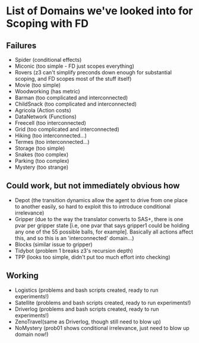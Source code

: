 # List of Domains we've looked into for Scoping with FD
## Failures
- Spider (conditional effects)
- Miconic (too simple - FD just scopes everything)
- Rovers (z3 can't simplify preconds down enough for substantial scoping, and FD scopes most of the stuff itself)
- Movie (too simple)
- Woodworking (has metric)
- Barman (too complicated and interconnected)
- ChildSnack (too complicated and interconnected)
- Agricola (Action costs)
- DataNetwork (Functions)
- Freecell (too interconnected)
- Grid (too complicated and interconnected)
- Hiking (too interconnected...)
- Termes (too interconnected...)
- Storage (too simple)
- Snakes (too complex)
- Parking (too complex)
- Mystery (too strange)

## Could work, but not immediately obvious how
- Depot (the transition dynamics allow the agent to drive from one place to another easily, so hard to exploit this to introduce conditional irrelevance)
- Gripper (due to the way the translator converts to SAS+, there is one pvar per gripper state [i.e, one pvar that says gripper1 could be holding any one of the 55 possible balls, for example]. Basically all actions affect this, and so this is an 'interconnected' domain...)
- Blocks (similar issue to gripper)
- Tidybot (problem 1 breaks z3's recursion depth)
- TPP (looks too simple, didn't put too much effort into checking)

## Working
- Logistics (problems and bash scripts created, ready to run experiments!)
- Satellite (problems and bash scripts created, ready to run experiments!)
- Driverlog (problems and bash scripts created, ready to run experiments!)
- ZenoTravel(same as Driverlog, though still need to blow up)
- NoMystery (prob01 shows conditional irrelevance, just need to blow up domain now!)
